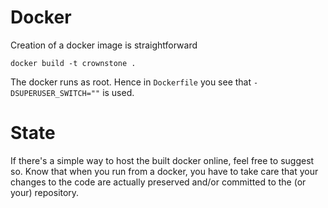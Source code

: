 # Docker

Creation of a docker image is straightforward

```
docker build -t crownstone .
```

The docker runs as root. Hence in `Dockerfile` you see that `-DSUPERUSER_SWITCH=""` is used.

# State

If there's a simple way to host the built docker online, feel free to suggest so. Know that when you run from a docker,
you have to take care that your changes to the code are actually preserved and/or committed to the (or your) repository.
